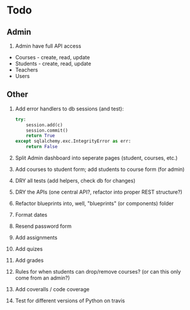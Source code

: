 # Todo

## Admin

1. Admin have full API access
  - Courses - create, read, update
  - Students - create, read, update
  - Teachers
  - Users

## Other

1. Add error handlers to db sessions (and test):

    ```python
    try:
        session.add(c)
        session.commit()
        return True
    except sqlalchemy.exc.IntegrityError as err:
        return False
    ```

1. Split Admin dashboard into seperate pages (student, courses, etc.)
1. Add courses to student form; add students to course form (for admin)
1. DRY all tests (add helpers, check db for changes)
1. DRY the APIs (one central API?, refactor into proper REST structure?)
1. Refactor blueprints into, well, "blueprints" (or components) folder
1. Format dates
1. Resend password form
1. Add assignments
1. Add quizes
1. Add grades
1. Rules for when students can drop/remove courses? (or can this only come from an admin?)
1. Add coveralls / code coverage
1. Test for different versions of Python on travis
